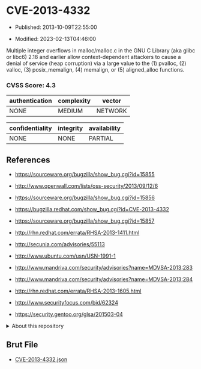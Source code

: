 # CVE-2013-4332

- Published: 2013-10-09T22:55:00

- Modified: 2023-02-13T04:46:00

Multiple integer overflows in malloc/malloc.c in the GNU C Library (aka glibc or libc6) 2.18 and earlier allow context-dependent attackers to cause a denial of service (heap corruption) via a large value to the (1) pvalloc, (2) valloc, (3) posix_memalign, (4) memalign, or (5) aligned_alloc functions.

### CVSS Score: **4.3**

| authentication | complexity | vector |
| --- | --- | --- |
| NONE | MEDIUM | NETWORK |

| confidentiality | integrity | availability |
| --- | --- | --- |
| NONE | NONE | PARTIAL |

## References

* https://sourceware.org/bugzilla/show_bug.cgi?id=15855

* http://www.openwall.com/lists/oss-security/2013/09/12/6

* https://sourceware.org/bugzilla/show_bug.cgi?id=15856

* https://bugzilla.redhat.com/show_bug.cgi?id=CVE-2013-4332

* https://sourceware.org/bugzilla/show_bug.cgi?id=15857

* http://rhn.redhat.com/errata/RHSA-2013-1411.html

* http://secunia.com/advisories/55113

* http://www.ubuntu.com/usn/USN-1991-1

* http://www.mandriva.com/security/advisories?name=MDVSA-2013:283

* http://www.mandriva.com/security/advisories?name=MDVSA-2013:284

* http://rhn.redhat.com/errata/RHSA-2013-1605.html

* http://www.securityfocus.com/bid/62324

* https://security.gentoo.org/glsa/201503-04

<details>
<summary>About this repository</summary> 

  This repository is part of the project [Live Hack CVE](https://github.com/Live-Hack-CVE). Main website can be found [www.live-hack.org](https://www.live-hack.org) 
  
  Made by [Sn0wAlice](https://github.com/Sn0wAlice) for the people that care about security and need to have a feed of the latest CVEs. Hope you enjoy it, don't forget to star the repo and follow me on [Twitter](https://twitter.com/Sn0wAlice) and [Github](https://github.com/Sn0wAlice). And that is my [personnal website](https://www.alice-snow.me/)

  - [Home Page](https://github.com/Live-Hack-CVE)
  - [Framework](https://github.com/Live-Hack-CVE/cve-framework)
  - [CVE database](https://github.com/Live-Hack-CVE/full_database)
  - [Changelog](https://github.com/Live-Hack-CVE/Changelog)
</details>

## Brut File

* [CVE-2013-4332.json](https://raw.githubusercontent.com/Live-Hack-CVE/full_database/main/cves/2013/CVE-2013-4332.json)

